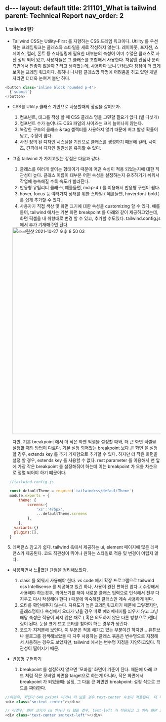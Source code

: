 d---
layout: default
title: 211101_What is tailwind
parent: Technical Report
nav_order: 2
---

#### 1. tailwind 란?
- Tailwind CSS는 Utility-First 를 지향하는 CSS 프레임 워크이다. Utility 를 우선하는 프레임워크는 클래스와 스타일을 새로 작성하지 않는다. 레이아웃, 포지션, 스페이스, 컬러, 폰트 등 스타일링에 필요한 대부분의 속성이 이미 수많은 클래스로 사전 정의 되어 있고, 사용자들은 그 클래스를 조합해서 사용한다. 처음엔 관심사 분리 측면에서 안좋지 않을까 ? 라고 생각했는데, 사용하다 보니 단점보다 장점이 더 크게 보이는 프레임 워크이다. 특히나 나처럼 클래스명 작명에 어려움을 겪고 있던 개발자라면 더더욱 눈여겨 볼만 하다.


```js
<button class='inline block rounded p-4'>
  {`submit`}
</button>
```


- CSS를 Utility 클래스 기반으로 사용할때의 장점을 살펴보자.
  1. 컴포넌트, 태그를 작성 할 때 CSS 클래스 명을 고민할 필요가 없다.(별 다섯개)
  2. 컴포넌트 수가 늘어나도 CSS 파일의 사이즈는 크게 늘어나지 않는다.
  3. 복잡한 구조의 클래스 & tag 셀렉터를 사용하지 않기 때문에 버그 발생 확률이 낮고, 수정이 쉽다.
  4. 사전 정의 된 디자인 시스템을 기반으로 클래스를 생성하기 때문에 컬러, 사이즈, 간격에서 디자인 일관성을 유지할 수 있다.

- 그중 tailwind 가 가지고있는 장점은 다음과 같다.
  1. 클래스를 여러개 붙이는 형태이기 때문에 어떤 속성이 적용 되었는지에 대한 직관성이 높다. 클래스 이름이 대부분 어떤 속성을 설정하는지 유추하기가 쉬워서 작업에 능숙해질 수록 속도가 빨라진다.
  2. 반응형 유틸리티 클래스( 예를들면, md:p-4 ) 를 이용해서 반응형 구현이 쉽다.
  3. hover, focus 등 여러가지 상태를 위한 스타일 ( 예를들면, hover:font-bold ) 를 쉽게 추가할 수 있다.
  4. 사용자가 직접 색상 및 화면 크기에 대한 속성을 customizing 할 수 있다. 예를들어, tailwind 에서는 기본 화면 breakpoint 를 아래와 같이 제공하고있는데, 화면 픽셀을 내 취향대로 변경 할 수 있고, 추가할 수도있다. tailwind.config.js 에서 추가 기재해주면 된다.

  <img width="669" alt="스크린샷 2021-10-27 오후 8 50 03" src="https://user-images.githubusercontent.com/75294638/139627870-19f084ac-ce33-4818-98d6-4176e0910539.png">

  다만, 기본 breakpoint 에서 더 작은 화면 픽셀을 설정할 때와, 더 큰 화면 픽셀을 설정할 때의 방법이 다르다.
  기본 설정 되어있는 breakpoint 보다 큰 화면 을 설정 할 경우, extends key 를 추가 기재함으로 추가할 수 있다.
  하지만 더 작은 화면을 설정 할 경우, extends key 를 사용할 수 없다. 
  rest parameter 를 이용해서 맨 앞에 가장 작은 breakpoint 를 설정해줘야 하는데 이는 breakpoint 가 오름 차순으로 정렬 되어야 하기 떄문이다. 

```js
  //tailwind.config.js

  const defaultTheme = require('tailwindcss/defaultTheme')
  module.exports = {
      theme: {
          screens:{
              'xs':'475px',
              ...defaultTheme.screens
          },
      },
    variants:{}
    plugins:[],
  }
```

  5. 레퍼런스 참고가 쉽다. tailwind 측에서 제공하는 ui, element 페이지에 많은 레퍼런스가 제공된다. 코드 직관성이 뛰어나 원하는 스타일로 적용 및 변경이 어렵지 않다.

- 사용하면서 느꼈던 단점을 정리해보았다.
  1. class 를 외워서 사용해야 한다. vs code 에서 확장 프로그램으로 tailwind css Intellisense 를 제공하고 있긴 하나, 사용이 완전 편하진 않다..( 수정해서 사용해야 하는경우, 띄어쓰기를 해야 새로운 클래스 입력으로 인식해서 전부 다 지우고 다시 작성해야 한다 ) 때문에 익숙해진 클래스만 계속 사용하게 된다.
  2. 오타를 확인해주지 않는다. 자유도가 높은 프레임워크이기 때문에 그렇겠지만, 클래스명이나 속성에서 오타가 났을 경우 따로 에러메세지를 띄우지 않고 그냥 해당 속성은 적용이 되지 않은 채로 ( 혹은 의도하지 않은 다른 방향으로 )렌더링이 된다. 눈을 크게 뜨고 오타를 찾아야 하는 경우가 생긴다.
  3. 코드가 지저분해 보인다. 이 부분은 적응 해가고 있는 부분이긴 하지만... 유튜브나 블로그를 검색해보았을 때 자주 사용하는 클래스 묶음은 변수명으로 지정해서 사용하는 경우도 보았지만, tailwind 에서는 변수명 지정을 지양하고있다. 직관성이 떨어지기 때문.


- 반응형 구현하기
  1. breakpoint 를 설정하지 않으면 '모바일' 화면이 기준이 된다. 때문에 아래 코드 처럼 작은 모바일 화면을 target으로 하는게 아니라, 작은 화면에서 breakpoint 가 되었을때: 설정, 그 다음 큰 화면인 breakpoint: 설정 식으로 코드를 짜야한다.

```js
//이경우, 화면이 640 px(sm) 이거나 더 넓을 경우 text-center 속성이 적용된다. 더 작은 화면일 경우 해당 속성은 적용되지 않는다.
<div class="sm:text-center"></div>
```

```js
// 이경우, 화면 크기가 sm 이거나 더 넓을 경우, text-left 가 적용되고 그 이하 화면 크기일 경우에는 text-center 속성이 적용된다.
<div class="text-center sm:text-left"></div>
```



